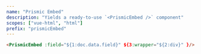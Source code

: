 ```yaml
---
name: "Prismic Embed"
description: "Yields a ready-to-use `<PrismicEmbed />` component"
scopes: ["vue-html", "html"]
prefix: "prismicEmbed"
---
```


```html
<PrismicEmbed :field="${1:doc.data.field}" ${3:wrapper="${2:div}" }/>
```
